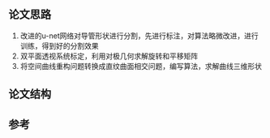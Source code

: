 ## 论文思路

1. 改进的u-net网络对导管形状进行分割，先进行标注，对算法略微改进，进行训练，得到好的分割效果
2. 双平面透视系统标定，利用对极几何求解旋转和平移矩阵
3. 将空间曲线重构问题转换成直纹曲面相交问题，编写算法，求解曲线三维形状



## 论文结构







## 参考
